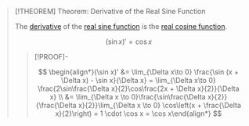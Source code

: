 >[!THEOREM] Theorem: Derivative of the Real Sine Function
>
>The [derivative](../../Differentiation/index.md) of the [real sine function](Real%20Sine%20Function.md) is the [real cosine function](../Real%20Cosine%20Function/Real%20Cosine%20Function.md).
>
>$$
>(\sin x)' = \cos x
>$$
>
>>[!PROOF]-
>>
>>$$
>>\begin{align*}(\sin x)'  &= \lim_{\Delta x\to 0} \frac{\sin (x + \Delta x) - \sin x}{\Delta x} = \lim_{\Delta x\to 0} \frac{2\sin\frac{\Delta x}{2}\cos\frac{2x + \Delta x}{2}}{\Delta x} \\ &= \lim_{\Delta x \to 0}\frac{\sin\frac{\Delta x}{2}}{\frac{\Delta x}{2}}\lim_{\Delta x \to 0} \cos\left(x + \frac{\Delta x}{2}\right) = 1 \cdot \cos x = \cos x\end{align*}
>>$$
>>
>